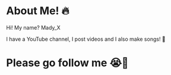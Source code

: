 # About Me! 🔥

Hi!
My name? Mady_X

I have a YouTube channel, I post videos and I also make songs! 💯
# Please go follow me 😭🙏
